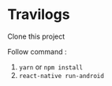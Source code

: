 # Travilogs

Clone this project

Follow command :

1. `yarn` or `npm install`
2. `react-native run-android`
